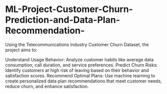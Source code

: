 # ML-Project-Customer-Churn-Prediction-and-Data-Plan-Recommendation-

Using the Telecommunications Industry Customer Churn Dataset, the project aims to:

Understand Usage Behavior: Analyze customer habits like average data consumption, call duration, and service preferences.
Predict Churn Risks: Identify customers at high risk of leaving based on their behavior and satisfaction scores.
Recommend Optimal Plans: Use machine learning to create personalized data plan recommendations that meet customer needs, reduce churn, and enhance satisfaction.
